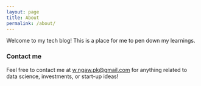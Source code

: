 ```yaml
---
layout: page
title: About
permalink: /about/
---
```


Welcome to my tech blog! This is a place for me to pen down my learnings.

### Contact me

Feel free to contact me at [w.ngaw.pk@gmail.com](mailto:w.ngaw.pk@gmail.com) for anything related to data science, investments, or start-up ideas!
